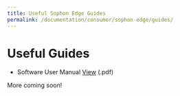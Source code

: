 ```yaml
---
title: Useful Sophon Edge Guides
permalink: /documentation/consumer/sophon-edge/guides/
---
```


# Useful Guides

- Software User Manual [View](/documentation/consumer/sophon-edge/hardware-docs/files/sophon-software-user-manual.pdf) (.pdf)

More coming soon!
